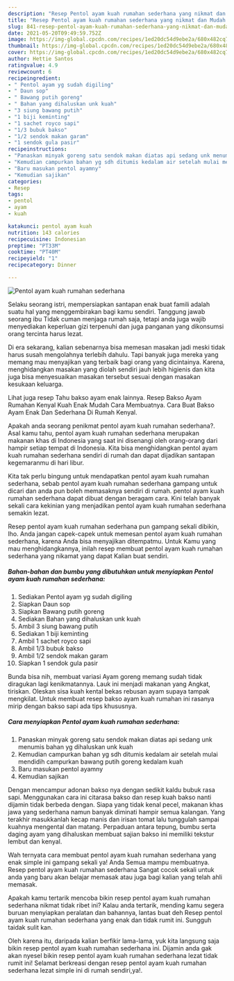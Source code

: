 ```yaml
---
description: "Resep Pentol ayam kuah rumahan sederhana yang nikmat dan Mudah Dibuat"
title: "Resep Pentol ayam kuah rumahan sederhana yang nikmat dan Mudah Dibuat"
slug: 841-resep-pentol-ayam-kuah-rumahan-sederhana-yang-nikmat-dan-mudah-dibuat
date: 2021-05-20T09:49:59.752Z
image: https://img-global.cpcdn.com/recipes/1ed20dc54d9ebe2a/680x482cq70/pentol-ayam-kuah-rumahan-sederhana-foto-resep-utama.jpg
thumbnail: https://img-global.cpcdn.com/recipes/1ed20dc54d9ebe2a/680x482cq70/pentol-ayam-kuah-rumahan-sederhana-foto-resep-utama.jpg
cover: https://img-global.cpcdn.com/recipes/1ed20dc54d9ebe2a/680x482cq70/pentol-ayam-kuah-rumahan-sederhana-foto-resep-utama.jpg
author: Hettie Santos
ratingvalue: 4.9
reviewcount: 6
recipeingredient:
- " Pentol ayam yg sudah digiling"
- " Daun sop"
- " Bawang putih goreng"
- " Bahan yang dihaluskan unk kuah"
- "3 siung bawang putih"
- "1 biji keminting"
- "1 sachet royco sapi"
- "1/3 bubuk bakso"
- "1/2 sendok makan garam"
- "1 sendok gula pasir"
recipeinstructions:
- "Panaskan minyak goreng satu sendok makan diatas api sedang unk menumis bahan yg dihaluskan unk kuah"
- "Kemudian campurkan bahan yg sdh ditumis kedalam air setelah mulai mendidih campurkan bawang putih goreng kedalam kuah"
- "Baru masukan pentol ayamny"
- "Kemudian sajikan"
categories:
- Resep
tags:
- pentol
- ayam
- kuah

katakunci: pentol ayam kuah 
nutrition: 143 calories
recipecuisine: Indonesian
preptime: "PT33M"
cooktime: "PT40M"
recipeyield: "1"
recipecategory: Dinner

---
```



![Pentol ayam kuah rumahan sederhana](https://img-global.cpcdn.com/recipes/1ed20dc54d9ebe2a/680x482cq70/pentol-ayam-kuah-rumahan-sederhana-foto-resep-utama.jpg)

Selaku seorang istri, mempersiapkan santapan enak buat famili adalah suatu hal yang menggembirakan bagi kamu sendiri. Tanggung jawab seorang ibu Tidak cuman menjaga rumah saja, tetapi anda juga wajib menyediakan keperluan gizi terpenuhi dan juga panganan yang dikonsumsi orang tercinta harus lezat.

Di era  sekarang, kalian sebenarnya bisa memesan masakan jadi meski tidak harus susah mengolahnya terlebih dahulu. Tapi banyak juga mereka yang memang mau menyajikan yang terbaik bagi orang yang dicintainya. Karena, menghidangkan masakan yang diolah sendiri jauh lebih higienis dan kita juga bisa menyesuaikan masakan tersebut sesuai dengan masakan kesukaan keluarga. 

Lihat juga resep Tahu bakso ayam enak lainnya. Resep Bakso Ayam Rumahan Kenyal Kuah Enak Mudah Cara Membuatnya. Cara Buat Bakso Ayam Enak Dan Sederhana Di Rumah Kenyal.

Apakah anda seorang penikmat pentol ayam kuah rumahan sederhana?. Asal kamu tahu, pentol ayam kuah rumahan sederhana merupakan makanan khas di Indonesia yang saat ini disenangi oleh orang-orang dari hampir setiap tempat di Indonesia. Kita bisa menghidangkan pentol ayam kuah rumahan sederhana sendiri di rumah dan dapat dijadikan santapan kegemaranmu di hari libur.

Kita tak perlu bingung untuk mendapatkan pentol ayam kuah rumahan sederhana, sebab pentol ayam kuah rumahan sederhana gampang untuk dicari dan anda pun boleh memasaknya sendiri di rumah. pentol ayam kuah rumahan sederhana dapat dibuat dengan beragam cara. Kini telah banyak sekali cara kekinian yang menjadikan pentol ayam kuah rumahan sederhana semakin lezat.

Resep pentol ayam kuah rumahan sederhana pun gampang sekali dibikin, lho. Anda jangan capek-capek untuk memesan pentol ayam kuah rumahan sederhana, karena Anda bisa menyajikan ditempatmu. Untuk Kamu yang mau menghidangkannya, inilah resep membuat pentol ayam kuah rumahan sederhana yang nikamat yang dapat Kalian buat sendiri.

<!--inarticleads1-->

##### Bahan-bahan dan bumbu yang dibutuhkan untuk menyiapkan Pentol ayam kuah rumahan sederhana:

1. Sediakan  Pentol ayam yg sudah digiling
1. Siapkan  Daun sop
1. Siapkan  Bawang putih goreng
1. Sediakan  Bahan yang dihaluskan unk kuah
1. Ambil 3 siung bawang putih
1. Sediakan 1 biji keminting
1. Ambil 1 sachet royco sapi
1. Ambil 1/3 bubuk bakso
1. Ambil 1/2 sendok makan garam
1. Siapkan 1 sendok gula pasir


Bunda bisa nih, membuat variasi Ayam goreng memang sudah tidak diragukan lagi kenikmatannya. Lauk ini menjadi makanan yang Angkat, tiriskan. Oleskan sisa kuah kental bekas rebusan ayam supaya tampak mengkilat. Untuk membuat resep bakso ayam kuah rumahan ini rasanya mirip dengan bakso sapi ada tips khususnya. 

<!--inarticleads2-->

##### Cara menyiapkan Pentol ayam kuah rumahan sederhana:

1. Panaskan minyak goreng satu sendok makan diatas api sedang unk menumis bahan yg dihaluskan unk kuah
1. Kemudian campurkan bahan yg sdh ditumis kedalam air setelah mulai mendidih campurkan bawang putih goreng kedalam kuah
1. Baru masukan pentol ayamny
1. Kemudian sajikan


Dengan mencampur adonan bakso nya dengan sedikit kaldu bubuk rasa sapi. Menggunakan cara ini citarasa bakso dan resep kuah bakso nanti dijamin tidak berbeda dengan. Siapa yang tidak kenal pecel, makanan khas jawa yang sederhana namun banyak diminati hampir semua kalangan. Yang terakhir masukkanlah kecap manis dan irisan tomat lalu tunggulah sampai kuahnya mengental dan matang. Perpaduan antara tepung, bumbu serta daging ayam yang dihaluskan membuat sajian bakso ini memiliki tekstur lembut dan kenyal. 

Wah ternyata cara membuat pentol ayam kuah rumahan sederhana yang enak simple ini gampang sekali ya! Anda Semua mampu membuatnya. Resep pentol ayam kuah rumahan sederhana Sangat cocok sekali untuk anda yang baru akan belajar memasak atau juga bagi kalian yang telah ahli memasak.

Apakah kamu tertarik mencoba bikin resep pentol ayam kuah rumahan sederhana nikmat tidak ribet ini? Kalau anda tertarik, mending kamu segera buruan menyiapkan peralatan dan bahannya, lantas buat deh Resep pentol ayam kuah rumahan sederhana yang enak dan tidak rumit ini. Sungguh taidak sulit kan. 

Oleh karena itu, daripada kalian berfikir lama-lama, yuk kita langsung saja bikin resep pentol ayam kuah rumahan sederhana ini. Dijamin anda gak akan nyesel bikin resep pentol ayam kuah rumahan sederhana lezat tidak rumit ini! Selamat berkreasi dengan resep pentol ayam kuah rumahan sederhana lezat simple ini di rumah sendiri,ya!.

